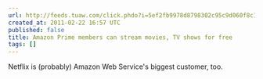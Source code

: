 ```yaml
---
url: http://feeds.tuaw.com/click.phdo?i=5ef2fb9978d8798302c95c9d060f8c1c
created_at: 2011-02-22 16:57 UTC
published: false
title: Amazon Prime members can stream movies, TV shows for free
tags: []
---
```


Netflix is (probably) Amazon Web Service's biggest customer, too.
